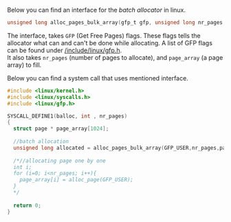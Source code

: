 Below you can find an interface for the _batch allocator_ in linux.
```c
unsigned long alloc_pages_bulk_array(gfp_t gfp, unsigned long nr_pages, struct page **page_array)
```
The interface, takes `GFP` (Get Free Pages) flags. These flags tells the allocator what can and can't be done while allocating.
A list of GFP flags can be found under [/include/linux/gfp.h](https://elixir.bootlin.com/linux/v5.14.1/source/include/linux/gfp.h#L323).  
It also takes `nr_pages` (number of pages to allocate), and `page_array` (a page array) to fill.
  
Below you can find a system call that uses mentioned interface.
```c
#include <linux/kernel.h>
#include <linux/syscalls.h>
#include <linux/gfp.h>

SYSCALL_DEFINE1(balloc, int , nr_pages)
{
  struct page * page_array[1024];
  
  //batch allocation
  unsigned long allocated = alloc_pages_bulk_array(GFP_USER,nr_pages,page_array);
  
  /*//allocating page one by one
  int i;
  for (i=0; i<nr_pages; i++){
    page_array[i] = alloc_page(GFP_USER);
  }
  */
  
  return 0;
}
```
